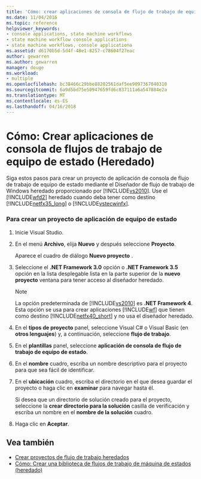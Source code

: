 ```yaml
---
title: 'Cómo: crear aplicaciones de consola de flujo de trabajo de equipo de estado (heredado) | Documentos de Microsoft'
ms.date: 11/04/2016
ms.topic: reference
helpviewer_keywords:
- console applications, state machine workflows
- state machine workflow console applications
- state machine workflows, console applicationa
ms.assetid: d6170b5d-5d4f-48e1-8257-c78604f27eac
author: gewarren
ms.author: gewarren
manager: douge
ms.workload:
- multiple
ms.openlocfilehash: bc38466c29bbe88202561daf5ee9097367040310
ms.sourcegitcommit: 6a9d5bd75e50947659fd6c837111a6a547884e2a
ms.translationtype: MT
ms.contentlocale: es-ES
ms.lasthandoff: 04/16/2018
---
```

# <a name="how-to-create-state-machine-workflow-console-applications-legacy"></a>Cómo: Crear aplicaciones de consola de flujos de trabajo de equipo de estado (Heredado)
Siga estos pasos para crear un proyecto de aplicación de consola de flujo de trabajo de equipo de estado mediante el Diseñador de flujo de trabajo de Windows heredado proporcionado por [!INCLUDE[vs2010](../misc/includes/vs2010_md.md)]. Use el [!INCLUDE[wfd2](../workflow-designer/includes/wfd2_md.md)] heredado cuando deba tener como destino [!INCLUDE[netfx35_long](../workflow-designer/includes/netfx35_long_md.md)] o [!INCLUDE[vstecwinfx](../workflow-designer/includes/vstecwinfx_md.md)].

### <a name="to-create-a-state-machine-application-project"></a>Para crear un proyecto de aplicación de equipo de estado

1.  Inicie Visual Studio.

2.  En el menú **Archivo**, elija **Nuevo** y después seleccione **Proyecto**.

     Aparece el cuadro de diálogo **Nuevo proyecto** .

3.  Seleccione el **.NET Framework 3.0** opción o **.NET Framework 3.5** opción en la lista desplegable lista en la parte superior de la **nuevo proyecto** ventana para tener acceso al diseñador heredado.

    > [!NOTE]
    > La opción predeterminada de [!INCLUDE[vs2010](../misc/includes/vs2010_md.md)] es **.NET Framework 4**. Esta opción se usa para crear aplicaciones [!INCLUDE[wf](../workflow-designer/includes/wf_md.md)] que tienen como destino [!INCLUDE[netfx40_short](../workflow-designer/includes/netfx40_short_md.md)] y no usa el diseñador heredado.

4.  En el **tipos de proyecto** panel, seleccione Visual C# o Visual Basic (en **otros lenguajes**) y, a continuación, seleccione **flujo de trabajo**.

5.  En el **plantillas** panel, seleccione **aplicación de consola de flujo de trabajo de equipo de estado**.

6.  En el **nombre** cuadro, escriba un nombre descriptivo para el proyecto para que sea fácil de identificar.

7.  En el **ubicación** cuadro, escriba el directorio en el que desea guardar el proyecto o haga clic en **examinar** para navegar hasta él.

     Si desea que un directorio de solución creado para el proyecto, seleccione la **crear directorio para la solución** casilla de verificación y escriba un nombre en el **nombre de la solución** cuadro.

8.  Haga clic en **Aceptar**.

## <a name="see-also"></a>Vea también

- [Crear proyectos de flujo de trabajo heredados](../workflow-designer/creating-legacy-workflow-projects.md)
- [Cómo: Crear una biblioteca de flujos de trabajo de máquina de estados (heredado)](../workflow-designer/how-to-create-a-state-machine-workflow-library-legacy.md)